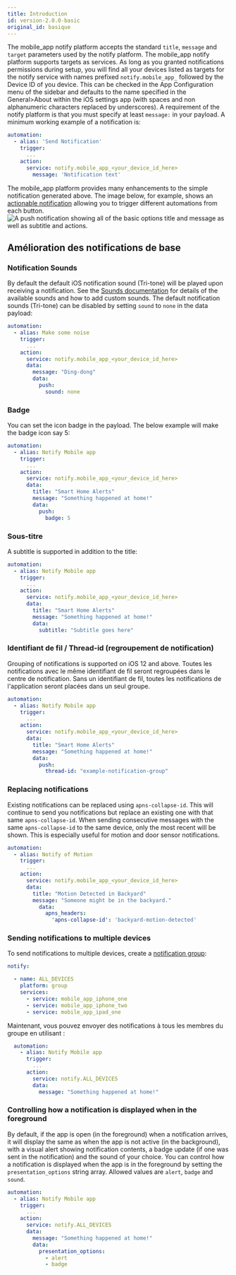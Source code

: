 ```yaml
---
title: Introduction
id: version-2.0.0-basic
original_id: basique
---
```


The mobile_app notify platform accepts the standard `title`, `message` and `target` parameters used by the notify platform. The mobile_app notify platform supports targets as services. As long as you granted notifications permissions during setup, you will find all your devices listed as targets for the notify service with names prefixed `notify.mobile_app_` followed by the Device ID of you device. This can be checked in the App Configuration menu of the sidebar and defaults to the name specified in the General>About within the iOS settings app (with spaces and non alphanumeric characters replaced by underscores). A requirement of the notify platform is that you must specify at least `message:` in your payload. A minimum working example of a notification is:

```yaml
automation:
  - alias: 'Send Notification'
    trigger:
      ...
    action:
      service: notify.mobile_app_<your_device_id_here>
        message: 'Notification text'
```

The mobile_app platform provides many enhancements to the simple notification generated above. The image below, for example, shows an [actionable notification](actionable.md) allowing you to trigger different automations from each button. ![A push notification showing all of the basic options <code>title</code> and <code>message</code> as well as <code>subtitle</code> and actions.](assets/ios/example.png)

## Amélioration des notifications de base

### Notification Sounds

By default the default iOS notification sound (Tri-tone) will be played upon receiving a notification. See the [Sounds documentation](sounds.md) for details of the available sounds and how to add custom sounds. The default notification sounds (Tri-tone) can be disabled by setting `sound` to `none` in the data payload:

```yaml
automation:
  - alias: Make some noise
    trigger:
      ...
    action:
      service: notify.mobile_app_<your_device_id_here>
      data:
        message: "Ding-dong"
        data:
          push:
            sound: none
```

### Badge

You can set the icon badge in the payload. The below example will make the badge icon say 5:

```yaml
automation:
  - alias: Notify Mobile app
    trigger:
      ...
    action:
      service: notify.mobile_app_<your_device_id_here>
      data:
        title: "Smart Home Alerts"
        message: "Something happened at home!"
        data:
          push:
            badge: 5
```

### Sous-titre

A subtitle is supported in addition to the title:

```yaml
automation:
  - alias: Notify Mobile app
    trigger:
      ...
    action:
      service: notify.mobile_app_<your_device_id_here>
      data:
        title: "Smart Home Alerts"
        message: "Something happened at home!"
        data:
          subtitle: "Subtitle goes here"
```

### Identifiant de fil / Thread-id (regroupement de notification)

Grouping of notifications is supported on iOS 12 and above. Toutes les notifications avec le même identifiant de fil seront regroupées dans le centre de notification. Sans un identifiant de fil, toutes les notifications de l'application seront placées dans un seul groupe.

```yaml
automation:
  - alias: Notify Mobile app
    trigger:
      ...
    action:
      service: notify.mobile_app_<your_device_id_here>
      data:
        title: "Smart Home Alerts"
        message: "Something happened at home!"
        data:
          push:
            thread-id: "example-notification-group"
```

### Replacing notifications

Existing notifications can be replaced using `apns-collapse-id`. This will continue to send you notifications but replace an existing one with that same `apns-collapse-id`. When sending consecutive messages with the same `apns-collapse-id` to the same device, only the most recent will be shown. This is especially useful for motion and door sensor notifications.

```yaml
automation:
  - alias: Notify of Motion
    trigger:
      ...
    action:
      service: notify.mobile_app_<your_device_id_here>
      data:
        title: "Motion Detected in Backyard"
        message: "Someone might be in the backyard."
          data:
            apns_headers:
              'apns-collapse-id': 'backyard-motion-detected'
```

### Sending notifications to multiple devices

To send notifications to multiple devices, create a [notification group](https://www.home-assistant.io/components/notify.group/):

```yaml
notify:

  - name: ALL_DEVICES
    platform: group
    services:
      - service: mobile_app_iphone_one
      - service: mobile_app_iphone_two
      - service: mobile_app_ipad_one
```

Maintenant, vous pouvez envoyer des notifications à tous les membres du groupe en utilisant :

```yaml
  automation:
    - alias: Notify Mobile app
      trigger:
        ...
      action:
        service: notify.ALL_DEVICES
        data:
          message: "Something happened at home!"
```

### Controlling how a notification is displayed when in the foreground

By default, if the app is open (in the foreground) when a notification arrives, it will display the same as when the app is not active (in the background), with a visual alert showing notification contents, a badge update (if one was sent in the notification) and the sound of your choice. You can control how a notification is displayed when the app is in the foreground by setting the `presentation_options` string array. Allowed values are `alert`, `badge` and `sound`.

```yaml
automation:
  - alias: Notify Mobile app
    trigger:
      ...
    action:
      service: notify.ALL_DEVICES
      data:
        message: "Something happened at home!"
        data:
          presentation_options:
            - alert
            - badge
```